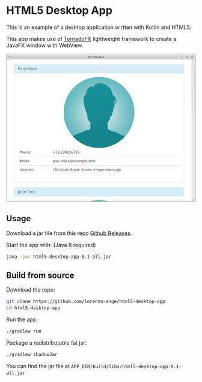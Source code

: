 # HTML5 Desktop App
This is an example of a desktop application wirtten with Kotlin and HTML5.

This app makes use of [TornadoFX](https://github.com/edvin/tornadofx) lightweight framework to create a JavaFX window with WebView.

![App screenshot](screenshots/screenshot-1.png?raw=true "App screenshot")

## Usage
Download a jar file from this repo [Github Releases](https://github.com/lorenzo-ange/html5-desktop-app/releases).

Start the app with: (Java 8 required)
```bash
java -jar html5-desktop-app-0.1-all.jar
```

## Build from source
Download the repo:
```bash
git clone https://github.com/lorenzo-ange/html5-desktop-app
cd html5-desktop-app
```

Run the app:
```bash
./gradlew run
```

Package a redistributable fat jar:
 ```bash
 ./gradlew shadowJar
 ```
 You can find the jar file at `APP_DIR/build/libs/html5-desktop-app-0.1-all.jar`